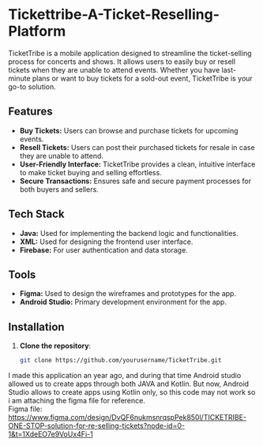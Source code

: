 # Tickettribe-A-Ticket-Reselling-Platform

TicketTribe is a mobile application designed to streamline the ticket-selling process for concerts and shows. It allows users to easily buy or resell tickets when they are unable to attend events. Whether you have last-minute plans or want to buy tickets for a sold-out event, TicketTribe is your go-to solution.

## Features

- **Buy Tickets:** Users can browse and purchase tickets for upcoming events.
- **Resell Tickets:** Users can post their purchased tickets for resale in case they are unable to attend.
- **User-Friendly Interface:** TicketTribe provides a clean, intuitive interface to make ticket buying and selling effortless.
- **Secure Transactions:** Ensures safe and secure payment processes for both buyers and sellers.

## Tech Stack

- **Java:** Used for implementing the backend logic and functionalities.
- **XML:** Used for designing the frontend user interface.
- **Firebase:** For user authentication and data storage.

## Tools

- **Figma:** Used to design the wireframes and prototypes for the app.
- **Android Studio:** Primary development environment for the app.

## Installation

1. **Clone the repository**:
   ```bash
   git clone https://github.com/yourusername/TicketTribe.git

I made this application an year ago, and during that time Android studio allowed us to create apps through both JAVA and Kotlin. But now, Android Studio allows to create apps using Kotlin only, so this code may not work so i am attaching the figma file for reference.
<br>Figma file: https://www.figma.com/design/DvQF6nukmsnrqspPek850l/TICKETRIBE-ONE-STOP-solution-for-re-selling-tickets?node-id=0-1&t=1XdeEO7e9VoUx4Fi-1
